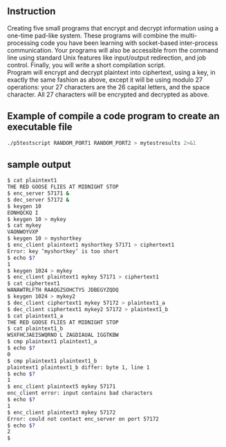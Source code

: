
## Instruction
Creating five small programs that encrypt and decrypt information using a one-time pad-like system. These programs will combine the multi-processing code you have been learning with socket-based inter-process communication. Your programs will also be accessible from the command line using standard Unix features like input/output redirection, and job control. Finally, you will write a short compilation script. \
Program will encrypt and decrypt plaintext into ciphertext, using a key, in exactly the same fashion as above, except it will be using modulo 27 operations: your 27 characters are the 26 capital letters, and the space character. All 27 characters will be encrypted and decrypted as above.

## Example of compile a code program to create an executable file
```sh
./p5testscript RANDOM_PORT1 RANDOM_PORT2 > mytestresults 2>&1
```
## sample output
```sh
$ cat plaintext1
THE RED GOOSE FLIES AT MIDNIGHT STOP
$ enc_server 57171 &
$ dec_server 57172 &
$ keygen 10
EONHQCKQ I
$ keygen 10 > mykey
$ cat mykey
VAONWOYVXP
$ keygen 10 > myshortkey
$ enc_client plaintext1 myshortkey 57171 > ciphertext1
Error: key ‘myshortkey’ is too short
$ echo $?
1
$ keygen 1024 > mykey
$ enc_client plaintext1 mykey 57171 > ciphertext1
$ cat ciphertext1
WANAWTRLFTH RAAQGZSOHCTYS JDBEGYZQDQ
$ keygen 1024 > mykey2
$ dec_client ciphertext1 mykey 57172 > plaintext1_a
$ dec_client ciphertext1 mykey2 57172 > plaintext1_b
$ cat plaintext1_a
THE RED GOOSE FLIES AT MIDNIGHT STOP
$ cat plaintext1_b
WSXFHCJAEISWQRNO L ZAGDIAUAL IGGTKBW
$ cmp plaintext1 plaintext1_a
$ echo $?
0
$ cmp plaintext1 plaintext1_b
plaintext1 plaintext1_b differ: byte 1, line 1
$ echo $?
1
$ enc_client plaintext5 mykey 57171
enc_client error: input contains bad characters
$ echo $?
1
$ enc_client plaintext3 mykey 57172
Error: could not contact enc_server on port 57172
$ echo $?
2
$

```
